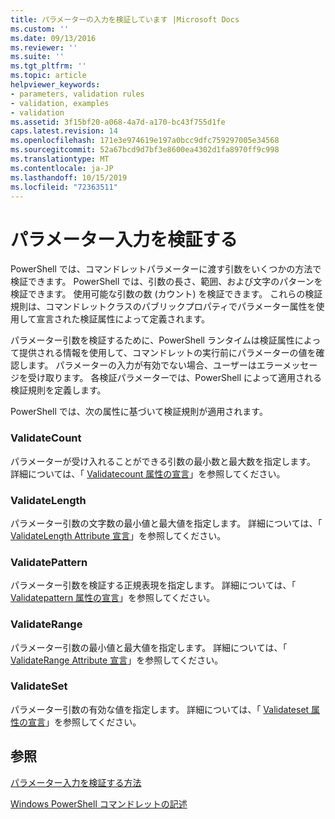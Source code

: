 ```yaml
---
title: パラメーターの入力を検証しています |Microsoft Docs
ms.custom: ''
ms.date: 09/13/2016
ms.reviewer: ''
ms.suite: ''
ms.tgt_pltfrm: ''
ms.topic: article
helpviewer_keywords:
- parameters, validation rules
- validation, examples
- validation
ms.assetid: 3f15bf20-a068-4a7d-a170-bc43f755d1fe
caps.latest.revision: 14
ms.openlocfilehash: 171e3e974619e197a0bcc9dfc759297005e34568
ms.sourcegitcommit: 52a67bcd9d7bf3e8600ea4302d1fa8970ff9c998
ms.translationtype: MT
ms.contentlocale: ja-JP
ms.lasthandoff: 10/15/2019
ms.locfileid: "72363511"
---
```

# <a name="validating-parameter-input"></a>パラメーター入力を検証する

PowerShell では、コマンドレットパラメーターに渡す引数をいくつかの方法で検証できます。
PowerShell では、引数の長さ、範囲、および文字のパターンを検証できます。
使用可能な引数の数 (カウント) を検証できます。
これらの検証規則は、コマンドレットクラスのパブリックプロパティでパラメーター属性を使用して宣言された検証属性によって定義されます。

パラメーター引数を検証するために、PowerShell ランタイムは検証属性によって提供される情報を使用して、コマンドレットの実行前にパラメーターの値を確認します。
パラメーターの入力が有効でない場合、ユーザーはエラーメッセージを受け取ります。
各検証パラメーターでは、PowerShell によって適用される検証規則を定義します。

PowerShell では、次の属性に基づいて検証規則が適用されます。

### <a name="validatecount"></a>ValidateCount

パラメーターが受け入れることができる引数の最小数と最大数を指定します。
詳細については、「 [Validatecount 属性の宣言](./validatecount-attribute-declaration.md)」を参照してください。

### <a name="validatelength"></a>ValidateLength

パラメーター引数の文字数の最小値と最大値を指定します。
詳細については、「 [ValidateLength Attribute 宣言](./validatelength-attribute-declaration.md)」を参照してください。

### <a name="validatepattern"></a>ValidatePattern

パラメーター引数を検証する正規表現を指定します。
詳細については、「 [Validatepattern 属性の宣言](./validatepattern-attribute-declaration.md)」を参照してください。

### <a name="validaterange"></a>ValidateRange

パラメーター引数の最小値と最大値を指定します。
詳細については、「 [ValidateRange Attribute 宣言](./validaterange-attribute-declaration.md)」を参照してください。

### <a name="validateset"></a>ValidateSet

パラメーター引数の有効な値を指定します。
詳細については、「 [Validateset 属性の宣言](./validateset-attribute-declaration.md)」を参照してください。

## <a name="see-also"></a>参照

[パラメーター入力を検証する方法](./how-to-validate-parameter-input.md)

[Windows PowerShell コマンドレットの記述](./writing-a-windows-powershell-cmdlet.md)
